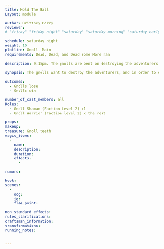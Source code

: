 ```yaml
---
title: Hold The Hall
Layout: module

author: Brittney Perry
reviewer: 
# "friday" "friday night" "saturday" "saturday morning" "saturday early afternoon" "saturday early evening" "saturday night" "reaction" "tavern setup" "townsfolk" "randoms"

schedule: saturday night
weight: 16
plotline: Gnoll- Main
requirements: Dead, Dead, and Dead Some More ran

description: 9:15pm. The gnolls are bent on destroying the adventurers. The shaman is drumming out a ritual, and the adventurers need to stop it to survive. 
 
synopsis: The gnolls want to destroy the adventurers, and in order to do so, are aiming to cast another Breaking Ritual. The gnoll warriors are to protect the shamans and consume essence to become a gnoll glutton. 
   
outcomes: 
  - Gnolls lose
  - Gnolls win

number_of_cast_members: all
Roles: 
  - Gnoll Shaman (Faction Level 2) x1
  - Gnoll Warrior (Faction level 2) x the rest

props: 
makeup: 
treasure: Gnoll teeth 
magic_items:
  - 
    name: 
    description:  
    duration: 
    effects: 
      - 

rumors: 

hook: 
scenes: 
  - 
    oog: 
    ig: 
    flee_point: 

non_standard_effects: 
rules_clarifications: 
craftsman_information: 
transformations: 
running_notes: 


---
```

